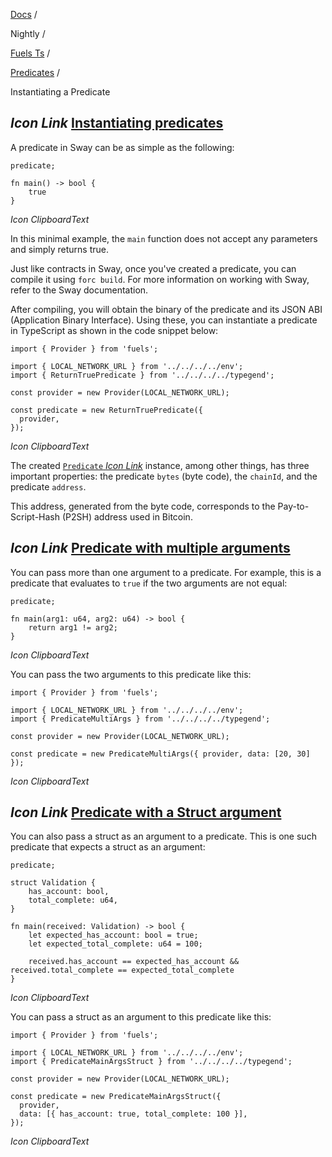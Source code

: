 [Docs](https://docs.fuel.network/) /

Nightly  /

[Fuels Ts](https://docs.fuel.network/docs/nightly/fuels-ts/) /

[Predicates](https://docs.fuel.network/docs/nightly/fuels-ts/predicates/) /

Instantiating a Predicate

## _Icon Link_ [Instantiating predicates](https://docs.fuel.network/docs/nightly/fuels-ts/predicates/instantiating-a-predicate/\#instantiating-predicates)

A predicate in Sway can be as simple as the following:

```fuel_Box fuel_Box-idXKMmm-css
predicate;

fn main() -> bool {
    true
}
```

_Icon ClipboardText_

In this minimal example, the `main` function does not accept any parameters and simply returns true.

Just like contracts in Sway, once you've created a predicate, you can compile it using `forc build`. For more information on working with Sway, refer to the Sway documentation.

After compiling, you will obtain the binary of the predicate and its JSON ABI (Application Binary Interface). Using these, you can instantiate a predicate in TypeScript as shown in the code snippet below:

```fuel_Box fuel_Box-idXKMmm-css
import { Provider } from 'fuels';

import { LOCAL_NETWORK_URL } from '../../../../env';
import { ReturnTruePredicate } from '../../../../typegend';

const provider = new Provider(LOCAL_NETWORK_URL);

const predicate = new ReturnTruePredicate({
  provider,
});
```

_Icon ClipboardText_

The created [`Predicate` _Icon Link_](https://fuels-ts-docs-api-nightly.vercel.app/classes/_fuel_ts_account.Predicate.html) instance, among other things, has three important properties: the predicate `bytes` (byte code), the `chainId`, and the predicate `address`.

This address, generated from the byte code, corresponds to the Pay-to-Script-Hash (P2SH) address used in Bitcoin.

## _Icon Link_ [Predicate with multiple arguments](https://docs.fuel.network/docs/nightly/fuels-ts/predicates/instantiating-a-predicate/\#predicate-with-multiple-arguments)

You can pass more than one argument to a predicate. For example, this is a predicate that evaluates to `true` if the two arguments are not equal:

```fuel_Box fuel_Box-idXKMmm-css
predicate;

fn main(arg1: u64, arg2: u64) -> bool {
    return arg1 != arg2;
}
```

_Icon ClipboardText_

You can pass the two arguments to this predicate like this:

```fuel_Box fuel_Box-idXKMmm-css
import { Provider } from 'fuels';

import { LOCAL_NETWORK_URL } from '../../../../env';
import { PredicateMultiArgs } from '../../../../typegend';

const provider = new Provider(LOCAL_NETWORK_URL);

const predicate = new PredicateMultiArgs({ provider, data: [20, 30] });
```

_Icon ClipboardText_

## _Icon Link_ [Predicate with a Struct argument](https://docs.fuel.network/docs/nightly/fuels-ts/predicates/instantiating-a-predicate/\#predicate-with-a-struct-argument)

You can also pass a struct as an argument to a predicate. This is one such predicate that expects a struct as an argument:

```fuel_Box fuel_Box-idXKMmm-css
predicate;

struct Validation {
    has_account: bool,
    total_complete: u64,
}

fn main(received: Validation) -> bool {
    let expected_has_account: bool = true;
    let expected_total_complete: u64 = 100;

    received.has_account == expected_has_account && received.total_complete == expected_total_complete
}
```

_Icon ClipboardText_

You can pass a struct as an argument to this predicate like this:

```fuel_Box fuel_Box-idXKMmm-css
import { Provider } from 'fuels';

import { LOCAL_NETWORK_URL } from '../../../../env';
import { PredicateMainArgsStruct } from '../../../../typegend';

const provider = new Provider(LOCAL_NETWORK_URL);

const predicate = new PredicateMainArgsStruct({
  provider,
  data: [{ has_account: true, total_complete: 100 }],
});

```

_Icon ClipboardText_